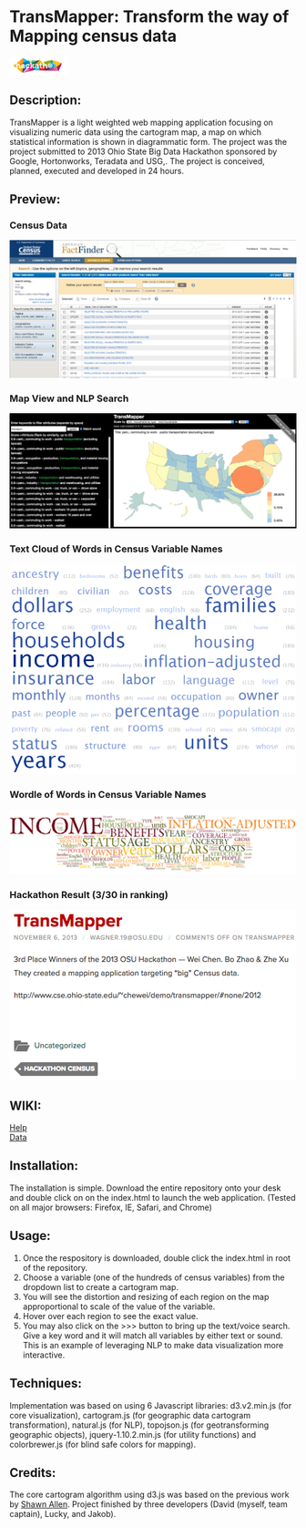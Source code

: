 # TransMapper: Transform the way of Mapping census data<br/>
<img src="img/Hackathon-logo.jpg" width="20%">

## Description:<br/>
TransMapper is a light weighted web mapping application focusing on visualizing numeric data using the cartogram map, a map on which statistical information is shown in diagrammatic form. The project was the project submitted to 2013 Ohio State Big Data Hackathon sponsored by Google, Hortonworks, Teradata and USG,. The project is conceived, planned, executed and developed in 24 hours.

## Preview:<br/>
### Census Data<br/>
![](img/data.PNG)

### Map View and NLP Search<br/>
![](img/Screenshot%202019-02-22%2010.38.09.png)

### Text Cloud of Words in Census Variable Names<br/>
![](img/tagcloud.PNG)

### Wordle of Words in Census Variable Names<br/>
![](img/wordle.PNG)

### Hackathon Result (3/30 in ranking)<br/>
![](img/Screenshot%202019-02-22%2010.32.51.png)


## WIKI:<br/>
<a href="help.html" target="_blank">Help</a><br/>
<a href="meta.html" target="_blank">Data</a>

## Installation:<br/>
The installation is simple. Download the entire repository onto your desk and double click on on the index.html to launch the web application. (Tested on all major browsers: Firefox, IE, Safari, and Chrome)

## Usage:<br/>
1. Once the respository is downloaded, double click the index.html in root of the repository.
2. Choose a variable (one of the hundreds of census variables) from the dropdown list to create a cartogram map.
3. You will see the distortion and resizing of each region on the map approportional to scale of the value of the variable.
4. Hover over each region to see the exact value.
5. You may also click on the >>> button to bring up the text/voice search. Give a key word and it will match all variables by either text or sound. This is an example of leveraging NLP to make data visualization more interactive.


## Techniques:<br/>
Implementation was based on using 6 Javascript libraries: d3.v2.min.js (for core visualization), cartogram.js (for geographic data cartogram transformation), natural.js (for NLP), topojson.js (for geotransforming geographic objects), jquery-1.10.2.min.js (for utility functions) and colorbrewer.js (for blind safe colors for mapping).


## Credits:<br/> 
The core cartogram algorithm using d3.js was based on the previous work by [Shawn Allen](https://github.com/shawnbot/d3-cartogram/). Project finished by three developers (David (myself, team captain), Lucky, and Jakob).
